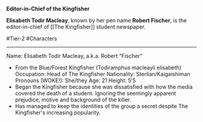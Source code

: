 **Editor-in-Chief of the Kingfisher**

**Elisabeth Todir Macleay**, known by her pen name **Robert Fischer**, is the editor-in-chief of [[The Kingfisher]] student newspaper.

#Tier-2 #Characters 

---
Name: Elisabeth Todir Macleay, a.k.a. Robert “Fischer”
- From the Blue/Forest Kingfisher (Todiramphus macleayii elisabeth)
Occupation: Head of The Kingfisher
Nationality: Sterlian/Kaigaishiman
Pronouns (WOKE!): She/they
Age: 21
Height: 5’5
- Began the Kingfisher because she was dissatisfied with how the media covered the death of a student. Ignoring the seemingly apparent prejudice, motive and background of the killer.
- Has managed to keep the identities of the group a secret despite The Kingfisher's increasing popularity.
